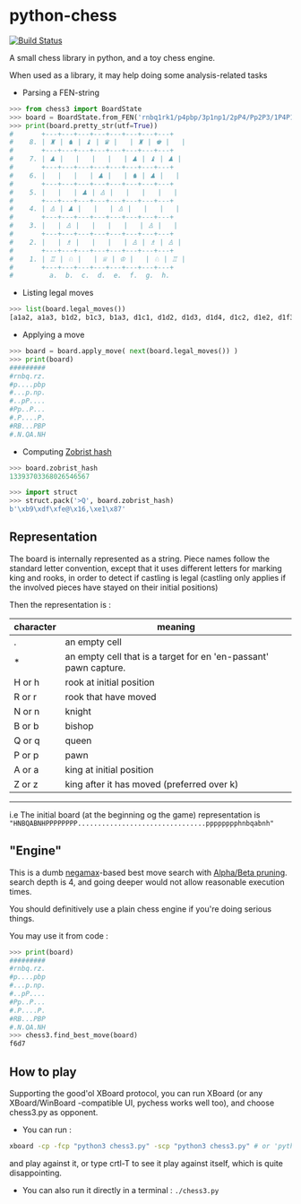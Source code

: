 # python-chess

[![Build Status](https://travis-ci.org/jrialland/python-chess.svg)](https://travis-ci.org/jrialland/python-chess)

A small chess library in python, and a toy chess engine.

When used as a library, it may help doing some analysis-related tasks

* Parsing a FEN-string

```python
>>> from chess3 import BoardState
>>> board = BoardState.from_FEN('rnbq1rk1/p4pbp/3p1np1/2pP4/Pp2P3/1P4P1/1B3PBP/RN1QK1NR w KQ - 3 11')
>>> print(board.pretty_str(utf=True))
#       +---+---+---+---+---+---+---+---+
#    8. | ♜ | ♞ | ♝ | ♛ |   | ♜ | ♚ |   |
#       +---+---+---+---+---+---+---+---+
#    7. | ♟ |   |   |   |   | ♟ | ♝ | ♟ |
#       +---+---+---+---+---+---+---+---+
#    6. |   |   |   | ♟ |   | ♞ | ♟ |   |
#       +---+---+---+---+---+---+---+---+
#    5. |   |   | ♟ | ♙ |   |   |   |   |
#       +---+---+---+---+---+---+---+---+
#    4. | ♙ | ♟ |   |   | ♙ |   |   |   |
#       +---+---+---+---+---+---+---+---+
#    3. |   | ♙ |   |   |   |   | ♙ |   |
#       +---+---+---+---+---+---+---+---+
#    2. |   | ♗ |   |   |   | ♙ | ♗ | ♙ |
#       +---+---+---+---+---+---+---+---+
#    1. | ♖ | ♘ |   | ♕ | ♔ |   | ♘ | ♖ |
#       +---+---+---+---+---+---+---+---+
#         a.  b.  c.  d.  e.  f.  g.  h.
```

* Listing legal moves
```python
>>> list(board.legal_moves())
[a1a2, a1a3, b1d2, b1c3, b1a3, d1c1, d1d2, d1d3, d1d4, d1c2, d1e2, d1f3, d1g4, d1h5, e1f1, e1e2, e1d2, g1h3, g1f3, g1e2, b2a3, b2c3, b2d4, b2e5, b2f6, b2c1, f2f3, f2f4, g2f3, g2h3, g2f1, h2h3, h2h4, g3g4, a4a5, e4e5]
```

* Applying a move
```python
>>> board = board.apply_move( next(board.legal_moves()) )
>>> print(board)
#########
#rnbq.rz.
#p....pbp
#...p.np.
#..pP....
#Pp..P...
#.P....P.
#RB...PBP
#.N.QA.NH
```

* Computing [Zobrist hash](https://en.wikipedia.org/wiki/Zobrist_hashing)

```python
>>> board.zobrist_hash
13393703368026546567

>>> import struct
>>> struct.pack('>Q', board.zobrist_hash)
b'\xb9\xdf\xfe@\x16,\xe1\x87'
```

Representation
--------------

The board is internally represented as a string. Piece names follow the standard letter convention, except that
it uses different letters for marking king and rooks, in order to detect if castling is legal (castling only applies if the involved pieces have stayed on their initial positions)

Then the representation is :

|character| meaning
|------- |---------------------------------------------------------------- |
| .      | an empty cell                                                   |
| *      | an empty cell that is a target for en 'en-passant' pawn capture.|
| H or h | rook at initial position                                        |
| R or r | rook that have moved                                            |
| N or n | knight                                                          |
| B or b | bishop                                                          |
| Q or q | queen                                                           |
| P or p | pawn                                                            |
| A or a | king at initial position                                        |
| Z or z | king after it has moved (preferred over k)                      |
---------------------------------------------------------------------------

i.e The initial board (at the beginning og the game) representation is `"HNBQABNHPPPPPPPP................................pppppppphnbqabnh"`

"Engine"
--

This is a dumb [negamax](https://en.wikipedia.org/wiki/Negamax)-based best move search with [Alpha/Beta pruning](https://en.wikipedia.org/wiki/Alpha%E2%80%93beta_pruning). search depth is 4, and going deeper would not allow reasonable execution times.

You should definitively use a plain chess engine if you're doing serious things.

You may use it from code :

```python
>>> print(board)
#########
#rnbq.rz.
#p....pbp
#...p.np.
#..pP....
#Pp..P...
#.P....P.
#RB...PBP
#.N.QA.NH
>>> chess3.find_best_move(board)
f6d7
```


How to play
-----------

Supporting the good'ol XBoard protocol, you can run XBoard (or any XBoard/WinBoard -compatible UI, pychess works well too), and choose chess3.py as opponent.

* You can run :

```sh
xboard -cp -fcp "python3 chess3.py" -scp "python3 chess3.py" # or 'python -m chess3' if installed as library
```
and play against it, or type crtl-T to see it play against itself, which is quite disappointing.

* You can also run it directly in a terminal : `./chess3.py`

